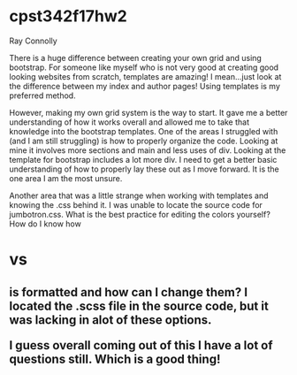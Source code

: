 # cpst342f17hw2
Ray Connolly

There is a huge difference between creating your own grid and using bootstrap. For someone like myself who is not very good at creating good looking websites from scratch, templates are amazing! I mean...just look at the difference between my index and author pages! Using templates is my preferred method. 

However, making my own grid system is the way to start. It gave me a better understanding of how it works overall and allowed me to take that knowledge into the bootstrap templates. One of the areas I struggled with (and I am still struggling) is how to properly organize the code. Looking at mine it involves more sections and main and less uses of div. Looking at the template for bootstrap includes a lot more div. I need to get a better basic understanding of how to properly lay these out as I move forward. It is the one area I am the most unsure.

Another area that was a little strange when working with templates and knowing the .css behind it. I was unable to locate the source code for jumbotron.css. What is the best practice for editing the colors yourself? How do I know how <h1> vs <h2> is formatted and how can I change them? I located the .scss file in the source code, but it was lacking in alot of these options.

I guess overall coming out of this I have a lot of questions still. Which is a good thing!